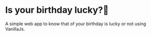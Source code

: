 # Is your birthday lucky?🎂
A simple web app to know that of your birthday is lucky or not using VanillaJs.
